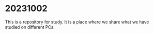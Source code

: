 # 20231002
This is a repository for study. It is a place where we share what we have studied on different PCs.
